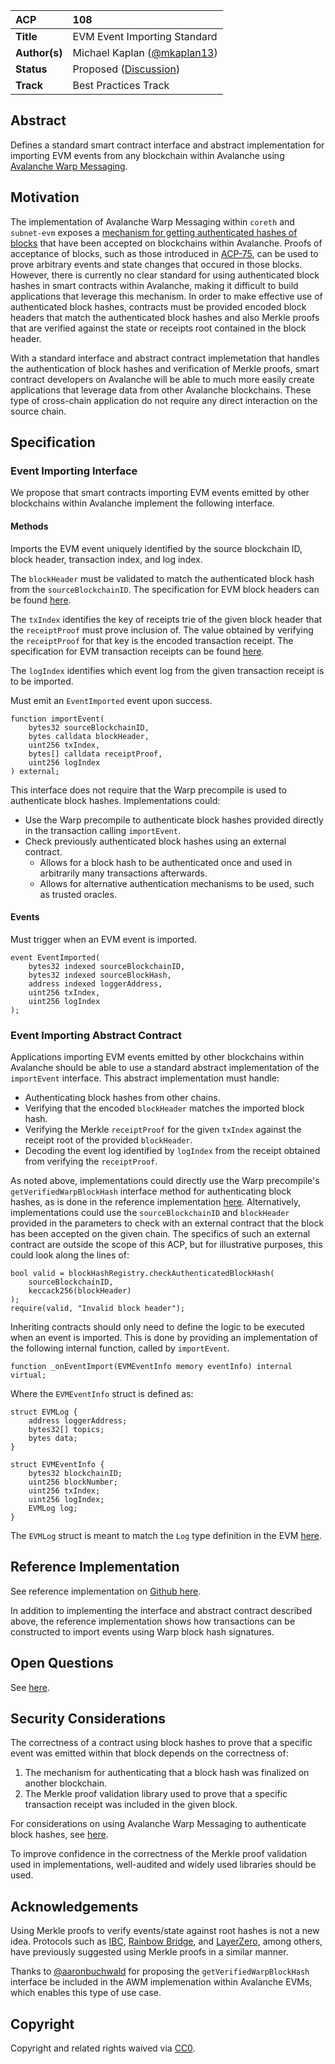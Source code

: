 | ACP | 108 |
| :--- | :--- |
| **Title** | EVM Event Importing Standard |
| **Author(s)** | Michael Kaplan ([@mkaplan13](https://github.com/mkaplan13)) |
| **Status** | Proposed ([Discussion](https://github.com/avalanche-foundation/ACPs/discussions/114)) |
| **Track** | Best Practices Track |

## Abstract

Defines a standard smart contract interface and abstract implementation for importing EVM events from any blockchain within Avalanche using [Avalanche Warp Messaging](https://docs.avax.network/build/cross-chain/awm/overview).

## Motivation

The implementation of Avalanche Warp Messaging within `coreth` and `subnet-evm` exposes a [mechanism for getting authenticated hashes of blocks](https://github.com/ava-labs/subnet-evm/blob/master/contracts/contracts/interfaces/IWarpMessenger.sol#L43) that have been accepted on blockchains within Avalanche. Proofs of acceptance of blocks, such as those introduced in [ACP-75](https://github.com/avalanche-foundation/ACPs/tree/main/ACPs/75-acceptance-proofs), can be used to prove arbitrary events and state changes that occured in those blocks. However, there is currently no clear standard for using authenticated block hashes in smart contracts within Avalanche, making it difficult to build applications that leverage this mechanism. In order to make effective use of authenticated block hashes, contracts must be provided encoded block headers that match the authenticated block hashes and also Merkle proofs that are verified against the state or receipts root contained in the block header. 

With a standard interface and abstract contract implemetation that handles the authentication of block hashes and verification of Merkle proofs, smart contract developers on Avalanche will be able to much more easily create applications that leverage data from other Avalanche blockchains. These type of cross-chain application do not require any direct interaction on the source chain.

## Specification

### Event Importing Interface

We propose that smart contracts importing EVM events emitted by other blockchains within Avalanche implement the following interface.

#### Methods

Imports the EVM event uniquely identified by the source blockchain ID, block header, transaction index, and log index.

The `blockHeader` must be validated to match the authenticated block hash from the `sourceBlockchainID`. The specification for EVM block headers can be found [here](https://github.com/ava-labs/subnet-evm/blob/master/core/types/block.go#L73).

The `txIndex` identifies the key of receipts trie of the given block header that the `receiptProof` must prove inclusion of. The value obtained by verifying the `receiptProof` for that key is the encoded transaction receipt. The specification for EVM transaction receipts can be found [here](https://github.com/ava-labs/subnet-evm/blob/master/core/types/receipt.go#L62).

The `logIndex` identifies which event log from the given transaction receipt is to be imported.

Must emit an `EventImported` event upon success. 

```solidity
function importEvent(
    bytes32 sourceBlockchainID,
    bytes calldata blockHeader,
    uint256 txIndex,
    bytes[] calldata receiptProof,
    uint256 logIndex
) external;
```

This interface does not require that the Warp precompile is used to authenticate block hashes. Implementations could:
- Use the Warp precompile to authenticate block hashes provided directly in the transaction calling `importEvent`.
- Check previously authenticated block hashes using an external contract. 
    - Allows for a block hash to be authenticated once and used in arbitrarily many transactions afterwards.
    - Allows for alternative authentication mechanisms to be used, such as trusted oracles.


#### Events

Must trigger when an EVM event is imported.

```solidity
event EventImported(
    bytes32 indexed sourceBlockchainID,
    bytes32 indexed sourceBlockHash,
    address indexed loggerAddress,
    uint256 txIndex,
    uint256 logIndex
);
```

### Event Importing Abstract Contract

Applications importing EVM events emitted by other blockchains within Avalanche should be able to use a standard abstract implementation of the `importEvent` interface. This abstract implementation must handle:
- Authenticating block hashes from other chains.
- Verifying that the encoded `blockHeader` matches the imported block hash.
- Verifying the Merkle `receiptProof` for the given `txIndex` against the receipt root of the provided `blockHeader`.
- Decoding the event log identified by `logIndex` from the receipt obtained from verifying the `receiptProof`.

As noted above, implementations could directly use the Warp precompile's `getVerifiedWarpBlockHash` interface method for authenticating block hashes, as is done in the reference implementation [here](https://github.com/ava-labs/event-importer-poc/blob/main/contracts/src/EventImporter.sol#L51). Alternatively, implementations could use the `sourceBlockchainID` and `blockHeader` provided in the parameters to check with an external contract that the block has been accepted on the given chain. The specifics of such an external contract are outside the scope of this ACP, but for illustrative purposes, this could look along the lines of:

```solidity
bool valid = blockHashRegistry.checkAuthenticatedBlockHash(
    sourceBlockchainID,
    keccack256(blockHeader)
);
require(valid, "Invalid block header");
```

Inheriting contracts should only need to define the logic to be executed when an event is imported. This is done by providing an implementation of the following internal function, called by `importEvent`.

```solidity
function _onEventImport(EVMEventInfo memory eventInfo) internal virtual;
```

Where the `EVMEventInfo` struct is defined as:

```solidity
struct EVMLog {
    address loggerAddress;
    bytes32[] topics;
    bytes data;
}

struct EVMEventInfo {
    bytes32 blockchainID;
    uint256 blockNumber;
    uint256 txIndex;
    uint256 logIndex;
    EVMLog log;
}
```

The `EVMLog` struct is meant to match the `Log` type definition in the EVM [here](https://github.com/ava-labs/subnet-evm/blob/master/core/types/log.go#L39).

## Reference Implementation

See reference implementation on [Github here](https://github.com/ava-labs/event-importer-poc).

In addition to implementing the interface and abstract contract described above, the reference implementation shows how transactions can be constructed to import events using Warp block hash signatures.

## Open Questions

See [here](https://github.com/ava-labs/event-importer-poc?tab=readme-ov-file#open-questions-and-considerations).

## Security Considerations

The correctness of a contract using block hashes to prove that a specific event was emitted within that block depends on the correctness of:
1. The mechanism for authenticating that a block hash was finalized on another blockchain.
2. The Merkle proof validation library used to prove that a specific transaction receipt was included in the given block.

For considerations on using Avalanche Warp Messaging to authenticate block hashes, see [here](https://github.com/avalanche-foundation/ACPs/tree/main/ACPs/30-avalanche-warp-x-evm#security-considerations).

To improve confidence in the correctness of the Merkle proof validation used in implementations, well-audited and widely used libraries should be used.

## Acknowledgements

Using Merkle proofs to verify events/state against root hashes is not a new idea. Protocols such as [IBC](https://ibc.cosmos.network/v8/), [Rainbow Bridge](https://github.com/Near-One/rainbow-bridge), and [LayerZero](https://layerzero.network/publications/LayerZero_Whitepaper_V1.1.0.pdf), among others, have previously suggested using Merkle proofs in a similar manner.

Thanks to [@aaronbuchwald](https://github.com/aaronbuchwald) for proposing the `getVerifiedWarpBlockHash` interface be included in the AWM implemenation within Avalanche EVMs, which enables this type of use case.

## Copyright

Copyright and related rights waived via [CC0](https://creativecommons.org/publicdomain/zero/1.0/).
